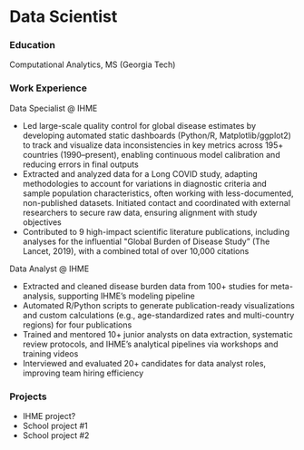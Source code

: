# Data Scientist

### Education
Computational Analytics, MS (Georgia Tech)

### Work Experience
Data Specialist @ IHME
- Led large-scale quality control for global disease estimates by developing automated static dashboards (Python/R, Matplotlib/ggplot2) to track and visualize data inconsistencies in key metrics across 195+ countries (1990–present), enabling continuous model calibration and reducing errors in final outputs
- Extracted and analyzed data for a Long COVID study, adapting methodologies to account for variations in diagnostic criteria and sample population characteristics, often working with less-documented, non-published datasets. Initiated contact and coordinated with external researchers to secure raw data, ensuring alignment with study objectives
- Contributed to 9 high-impact scientific literature publications, including analyses for the influential "Global Burden of Disease Study” (The Lancet, 2019), with a combined total of over 10,000 citations

Data Analyst @ IHME
- Extracted and cleaned disease burden data from 100+ studies for meta-analysis, supporting IHME’s modeling pipeline
- Automated R/Python scripts to generate publication-ready visualizations and custom calculations (e.g., age-standardized rates and multi-country regions) for four publications
- Trained and mentored 10+ junior analysts on data extraction, systematic review protocols, and IHME’s analytical pipelines via workshops and training videos
- Interviewed and evaluated 20+ candidates for data analyst roles, improving team hiring efficiency








### Projects 
- IHME project?
- School project #1
- School project #2
